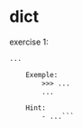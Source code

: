 # dict

exercise 1:
```txt
...

    Exemple:
        >>> ...
        ...

    Hint:
        - ...```
